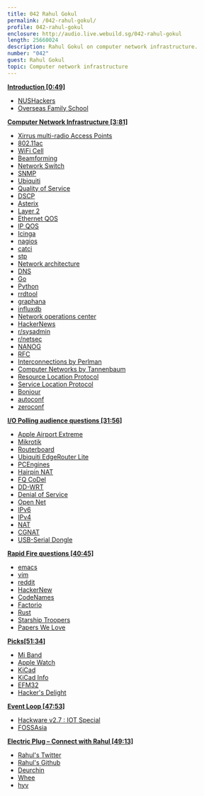 ```yaml
---
title: 042 Rahul Gokul
permalink: /042-rahul-gokul/
profile: 042-rahul-gokul
enclosure: http://audio.live.webuild.sg/042-rahul-gokul
length: 25660024
description: Rahul Gokul on computer network infrastructure.
number: "042"
guest: Rahul Gokul
topic: Computer network infrastructure
---
```


**[Introduction [0:49]](#t=0:49)**

- [NUSHackers](http://nushackers.org/)
- [Overseas Family School](https://www.ofs.edu.sg/)

**[Computer Network Infrastructure [3:81]](#t=3:81)**

- [Xirrus multi-radio Access Points](https://www.xirrus.com/launchpageseries/hd-ap/)
- [802.11ac](https://en.wikipedia.org/wiki/IEEE_802.11ac)
- [WiFi Cell](https://www.cwnp.com/uploads/jerome-henry_understanding-cell-size.pdf)
- [Beamforming](http://web.cs.sunyit.edu/~rawdinm/Networks/Beamforming.pdf)
- [Network Switch](https://en.wikipedia.org/wiki/Network_switch)
- [SNMP](https://en.wikipedia.org/wiki/Simple_Network_Management_Protocol)
- [Ubiquiti](https://www.ubnt.com/)
- [Quality of Service](https://en.wikipedia.org/wiki/Quality_of_service)
- [DSCP](https://en.wikipedia.org/wiki/Differentiated_services)
- [Asterix](https://en.wikipedia.org/wiki/Asterisk_(PBX))
- [Layer 2](https://en.wikipedia.org/wiki/Data_link_layer)
- [Ethernet QOS](https://en.wikipedia.org/wiki/IEEE_P802.1p)
- [IP QOS](https://www.netlab.tkk.fi/~puhuri/htyo/Tik-110.551/iwork/iwork.html)
- [Icinga](https://www.icinga.com/)
- [nagios](https://www.nagios.org/)
- [catci](http://www.cacti.net/)
- [stp](https://en.wikipedia.org/wiki/Spanning_Tree_Protocol)
- [Network architecture](https://en.wikipedia.org/wiki/Network_architecture)
- [DNS](https://en.wikipedia.org/wiki/Domain_Name_System)
- [Go](https://golang.org/)
- [Python](https://www.python.org/)
- [rrdtool](http://oss.oetiker.ch/rrdtool/)
- [graphana](http://grafana.org/)
- [influxdb](https://www.influxdata.com/)
- [Network operations center](https://en.wikipedia.org/wiki/Network_operations_center)
- [HackerNews](https://news.ycombinator.com/)
- [r/sysadmin](https://www.reddit.com/r/sysadmin/)
- [r/netsec](https://www.reddit.com/r/netsec/)
- [NANOG](https://www.nanog.org/)
- [RFC](https://www.ietf.org/rfc.html)
- [Interconnections by Perlman](https://www.amazon.com/Interconnections-Bridges-Switches-Internetworking-Protocols/dp/0201634481)
- [Computer Networks by Tannenbaum](https://www.amazon.com/Computer-Networks-Tanenbaum-International-Economy/dp/9332518742)
- [Resource Location Protocol](https://tools.ietf.org/html/rfc887)
- [Service Location Protocol](https://en.wikipedia.org/wiki/Service_Location_Protocol)
- [Bonjour](https://en.wikipedia.org/wiki/Bonjour_(software))
- [autoconf](https://www.gnu.org/software/autoconf/)
- [zeroconf](https://en.wikipedia.org/wiki/Zero-configuration_networking)


**[I/O Polling audience questions [31:56]](#t=31:56)**

- [Apple Airport Extreme](https://www.apple.com/sg/airport-extreme/)
- [Mikrotik](http://www.mikrotik.com/)
- [Routerboard](https://routerboard.com/)
- [Ubiquiti EdgeRouter Lite](https://www.ubnt.com/edgemax/edgerouter-lite/)
- [PCEngines](https://pcengines.ch/)
- [Hairpin NAT](https://en.wikipedia.org/wiki/Hairpinning)
- [FQ CoDel](https://en.wikipedia.org/wiki/CoDel)
- [DD-WRT](https://www.dd-wrt.com/)
- [Denial of Service](https://en.wikipedia.org/wiki/Denial-of-service_attack)
- [Open Net](http://www.netlinktrust.com/)
- [IPv6](https://en.wikipedia.org/wiki/IPv6)
- [IPv4](https://en.wikipedia.org/wiki/IPv4)
- [NAT](https://en.wikipedia.org/wiki/Network_address_translation)
- [CGNAT](https://en.wikipedia.org/wiki/Carrier-grade_NAT)
- [USB-Serial Dongle](http://www.aten.com/global/en/products/mobility-&-usb/usb-converters/uc232a/)

**[Rapid Fire questions [40:45]](#t=40:45)**

- [emacs](https://www.gnu.org/software/emacs/)
- [vim](http://www.vim.org/)
- [reddit](http://reddit.com/)
- [HackerNew](https://news.ycombinator.com/)
- [CodeNames](https://boardgamegeek.com/boardgame/178900/codenames)
- [Factorio](https://www.factorio.com/)
- [Rust](https://www.rust-lang.org/en-US/)
- [Starship Troopers](https://en.wikipedia.org/wiki/Starship_Troopers)
- [Papers We Love](http://paperswelove.org/)

**[Picks[51:34]](#t=51:34)**

- [Mi Band](http://www.mi.com/sg/miband/)
- [Apple Watch](https://www.apple.com/sg/watch/)
- [KiCad](http://kicad-pcb.org/)
- [KiCad Info](http://kicad.info/)
- [EFM32](https://www.silabs.com/Support%20Documents/TechnicalDocs/EFM32HG309.pdf)
- [Hacker's Delight](http://www.hackersdelight.org/)

**[Event Loop [47:53]](#t=47:53)**

- [Hackware v2.7 : IOT Special](https://www.meetup.com/Hackware/events/237016148/)
- [FOSSAsia](http://2017.fossasia.org/)

**[Electric Plug  – Connect with Rahul [49:13]](#t=49:13)**

- [Rahul's Twitter](https://twitter.com/agrahul)
- [Rahul's Github](https://github.com/rahulg)
- [Deurchin](https://github.com/rahulg/deurchin/)
- [Whee](https://github.com/rahulg/wheee)
- [hyv](https://github.com/rahulg/hyv)
